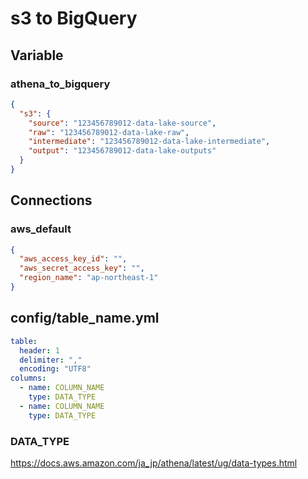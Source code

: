 # s3 to BigQuery

## Variable

### athena_to_bigquery

```json
{
  "s3": {
    "source": "123456789012-data-lake-source",
    "raw": "123456789012-data-lake-raw",
    "intermediate": "123456789012-data-lake-intermediate",
    "output": "123456789012-data-lake-outputs"
  }
}
```

## Connections

### aws_default

```json
{
  "aws_access_key_id": "",
  "aws_secret_access_key": "",
  "region_name": "ap-northeast-1"
}
```


## config/table_name.yml

```yml
table:
  header: 1
  delimiter: ","
  encoding: "UTF8"
columns:
  - name: COLUMN_NAME
    type: DATA_TYPE
  - name: COLUMN_NAME
    type: DATA_TYPE
```

### DATA_TYPE

https://docs.aws.amazon.com/ja_jp/athena/latest/ug/data-types.html
